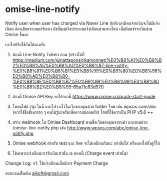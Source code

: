 # omise-line-notify
Notify user when user has charged via Naver Line
ปกติเวลามีคนจ่ายเงินจะไม่มีแจ้งเตือน ต้องเขียนระบบมารับเอง ดังนั้นผมจึงทำระบบแจ้งเตือนผ่านทางไลน์ เมื่อมีคนชำระเงินผ่าน  Omise  ขึ้นมา

เอาไปปรับใช้กันได้นะครับ

1. ต้องมี Line Notify Token ก่อน (สร้างได้ที่ https://medium.com/@nattaponsirikamonnet/%E0%B8%A1%E0%B8%B2%E0%B8%A5%E0%B8%AD%E0%B8%87-line-notify-%E0%B8%81%E0%B8%B1%E0%B8%99%E0%B9%80%E0%B8%96%E0%B8%AD%E0%B8%B0-%E0%B8%9E%E0%B8%B7%E0%B9%89%E0%B8%99%E0%B8%90%E0%B8%B2%E0%B8%99-65a7fc83d97f)

2. ต้องมี Omise API Key หาได้จากนี้ https://www.omise.co/quick-start-guide

3. โหลดไฟล์ zip ในนี้ และไปวางไว้ในเว็บของคุณด้วย folder ใหม่   เช่น   wpsos.com/abc   (ควรใช้ชื่อที่เดายาก ๆ คนไม่รู้นะครับเพื่อความปลอดภัย)  โฮสที่ใช้ควรเป็น PHP v5.6 ++


4. สร้าง webhook ใน Omise Dashboard ตามชื่อเว็บของคุณจากหน้า    และตามด้วย /omise-line-notify.php   เช่น  http://www.wpsos.com/abc/omise-line-notify.php

5. Omise webhook สำหรับ test และ live จะไม่เหมือนกันนะ อย่าลืมใส่ หรือลองใส่ทั้งคู่ก็ได้

6. ใช้เฉพาะแจ้งเตือนการรับเงินเท่านั้น  ณ ตอนนี้ (Charge event เท่านั้น)


Change Log:
v1. ใช้แจ้งเตือนเมื่อมีการ Payment Charge 

สอบถามเพื่ิมเติม  ajkoft@gmail.com
